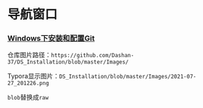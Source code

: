 # 导航窗口

### [Windows下安装和配置Git](https://github.com/Dashan-37/DS_Installation/blob/master/Markdown/Git.md)





仓库图片路径：`https://github.com/Dashan-37/DS_Installation/blob/master/Images/`

Typora显示图片：`DS_Installation/blob/master/Images/2021-07-27_201226.png`

`blob`替换成`raw`

